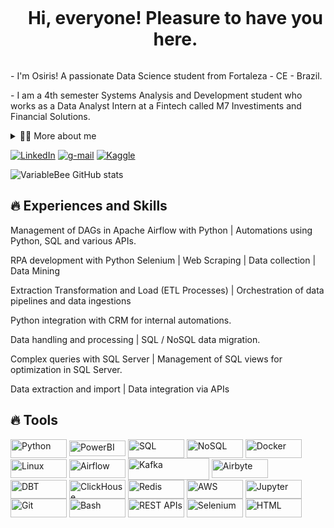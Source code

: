 <!--título-->
<div id="user-content-toc">
  <ul align="center">
    <summary><h1 style="display: inline-block">Hi, everyone! Pleasure to have you here.</h1></summary>
</div>

<!-- Presentation -->
<p>
  - I'm Osiris! A passionate Data Science student from Fortaleza - CE - Brazil.
</p>
</p>
  - I am a 4th semester Systems Analysis and Development student who works as a Data Analyst Intern at a Fintech called M7 Investiments and Financial Solutions.
  </p>


<!-- Dropdown -->
<details>
  <summary>👨‍💻 More about me</summary>
</p>
  I studied Engineering at the Federal University of Ceará, and in the end of the second year of the course I embarked on an exchange experience in Canada :canada: for a few months to improve my English skills, and when I returned 
  I realized that my place was in technology, so I interrupted my degree, which was in progress, to follow this great desire to build impactful solutions through technology  </p>

 I aim to deepen my knowledge to boost my performance in the corporate context which I work, as well as to further qualify myself in the data field, especially in Data Science with Machine Learning and Data Engineering with Big Data, which are areas I dedicate my time and commitment in.
</details>

<!-- Links -->
[![LinkedIn](https://img.shields.io/badge/LinkedIn-0077B5?style=for-the-badge&logo=linkedin&logoColor=white)](https://www.linkedin.com/in/osiriscastro/)
[![g-mail](https://img.shields.io/badge/Gmail-D14836?style=for-the-badge&logo=gmail&logoColor=white)](mailto:osirisdatantech@gmail.com)
[![Kaggle](https://img.shields.io/badge/Kaggle-20BEFF?style=for-the-badge&logo=Kaggle&logoColor=white)](https://www.kaggle.com/osirisdatascience)



<!-- GithubStats -->
![VariableBee GitHub stats](https://github-readme-stats.vercel.app/api?username=osirisdatascience&show_icons=true&theme=gotham)



## 🔥 Experiences and Skills
<!-- Sklls: Programming Languages -->
  <div style="flex-basis: 48%;">
    <p>Management of DAGs in Apache Airflow with Python | Automations using Python, SQL and various APIs.</p>
    <p>RPA development with Python Selenium | Web Scraping | Data collection | Data Mining</p>
    <p>Extraction Transformation and Load (ETL Processes) | Orchestration of data pipelines and data ingestions</p>
    <p>Python integration with CRM for internal automations.</p>
    <p>Data handling and processing | SQL / NoSQL data migration.</p>
    <p>Complex queries with SQL Server | Management of SQL views for optimization in SQL Server.</p>
    <p>Data extraction and import | Data integration via APIs</p>
  </div>
  
## 🔥 Tools 
  <!-- Skills: Tools & Frameworks -->
  <div style="flex-basis: 48%;">
      <img align="center" alt="Python" height="30" width="90" src="https://img.shields.io/badge/Python-14354C?style=for-the-badge&logo=python&logoColor=white">
      <img align="center" alt="PowerBI" height="25" width="90" src="https://img.shields.io/badge/-PowerBI-black?style=flat-square&logo=microsoft&logoColor=red">
      <img align="center" alt="SQL" height="30" width="90" src="https://img.shields.io/badge/SQL-003B57?style=for-the-badge&logo=postgresql&logoColor=white">
      <img align="center" alt="NoSQL" height="30" width="90" src="https://img.shields.io/badge/NoSQL-4A4A55?style=for-the-badge&logo=mongodb&logoColor=white">
      <img align="center" alt="Docker" height="30" width="90" src="https://img.shields.io/badge/-Docker-black?style=flat-square&logo=docker">
      <img align="center" alt="Linux" height="30" width="90" src="https://img.shields.io/badge/-Linux-black?style=flat-square&logo=linux">
      <img align="center" alt="Airflow" height="30" width="90" src="https://img.shields.io/badge/Airflow-017CEE?style=for-the-badge&logo=Apache%20Airflow&logoColor=white">
      <img align="center" alt="Kafka" height="35" width="130" src="https://img.shields.io/badge/Apache%20Kafka-231F20?style=for-the-badge&logo=apache-kafka&logoColor=white">
      <img align="center" alt="Airbyte" height="30" width="90" src="https://img.shields.io/badge/Airbyte-008CE3?style=for-the-badge&logo=airbyte&logoColor=white">
      <img align="center" alt="DBT" height="30" width="90" src="https://img.shields.io/badge/DBT-FF694B?style=for-the-badge&logo=dbt&logoColor=white">
      <img align="center" alt="ClickHouse" height="30" width="90" src="https://img.shields.io/badge/ClickHouse-FFCC01?style=for-the-badge&logo=clickhouse&logoColor=black">
      <img align="center" alt="Redis" height="30" width="90" src="https://img.shields.io/badge/Redis-DC382D?style=for-the-badge&logo=redis&logoColor=white">
      <img align="center" alt="AWS" height="30" width="90" src="https://img.shields.io/badge/AWS-232F3E?style=for-the-badge&logo=amazon-aws&logoColor=white">
      <img align="center" alt="Jupyter" height="30" width="90" src="https://img.shields.io/badge/Jupyter-F37626?style=for-the-badge&logo=Jupyter&logoColor=white">
      <img align="center" alt="Git" height="30" width="90" src="https://img.shields.io/badge/Git-F05032?style=for-the-badge&logo=git&logoColor=white">
      <img align="center" alt="Bash" height="30" width="90" src="https://img.shields.io/badge/Bash-4EAA25?style=for-the-badge&logo=gnu-bash&logoColor=white">
      <img align="center" alt="REST APIs" height="30" width="90" src="https://img.shields.io/badge/REST%20APIs-008FC7?style=for-the-badge&logo=api&logoColor=white">
      <img align="center" alt="Selenium" height="30" width="90" src="https://img.shields.io/badge/Selenium-43B02A?style=for-the-badge&logo=selenium&logoColor=white">
      <img align="center" alt="HTML" height="30" width="90" src="https://img.shields.io/badge/-HTML5-black?style=flat-square&logo=HTML5">
    
  </div>

  
